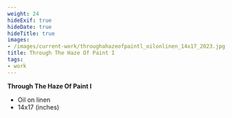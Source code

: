 ```yaml
---
weight: 24
hideExif: true
hideDate: true
hideTitle: true
images:
- /images/current-work/throughahazeofpaintl_oilonlinen_14x17_2023.jpg
title: Through The Haze Of Paint I
tags:
- work
---
```

**Through The Haze Of Paint I**
- Oil on linen
- 14x17 (inches)